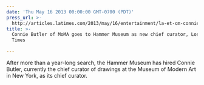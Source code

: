```yaml
---
date: 'Thu May 16 2013 00:00:00 GMT-0700 (PDT)'
press_url: >-
  http://articles.latimes.com/2013/may/16/entertainment/la-et-cm-connie-butler-of-moma-goes-to-hammer-museum-as-new-chief-curator-20130516
title: >-
  Connie Butler of MoMA goes to Hammer Museum as new chief curator, Los Angeles
  Times

---
```


After more than a year-long search, the Hammer Museum has hired Connie Butler, currently the chief curator of drawings at the Museum of Modern Art in New York, as its chief curator.
